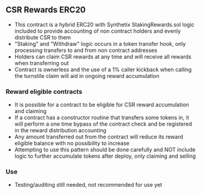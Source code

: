 ## CSR Rewards ERC20

- This contract is a hybrid ERC20 with Synthetix StakingRewards.sol logic included to provide accounting of non contract holders and evenly distribute CSR to them
- "Staking" and "Withdraw" logic occurs in a token transfer hook, only processing transfers to and from non contract addresses
- Holders can claim CSR rewards at any time and will receive all rewards when transferring out
- Contract is ownerless and the use of a 1% caller kickback when calling the turnstile claim will aid in ongoing reward accumulation

### Reward eligible contracts
- It is possible for a contract to be eligible for CSR reward accumulation and claiming 
- If a contract has a constructor routine that transfers some tokens in, it will perform a one time bypass of the contract check and be registered in the reward distribution accounting
- Any amount transferred out from the contract will reduce its reward eligible balance with no possibility to increase
- Attempting to use this pattern should be done carefully and NOT include logic to further accumulate tokens after deploy, only claiming and selling

### Use
- Testing/auditing still needed, not recommended for use yet